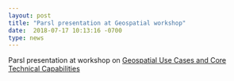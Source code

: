 ```yaml
---
layout: post
title: "Parsl presentation at Geospatial workshop"
date:  2018-07-17 10:13:16 -0700
type: news
---
```

Parsl presentation at workshop on [Geospatial Use Cases and Core Technical Capabilities](http://gsi.cigi.illinois.edu/workshop2/agenda/)


